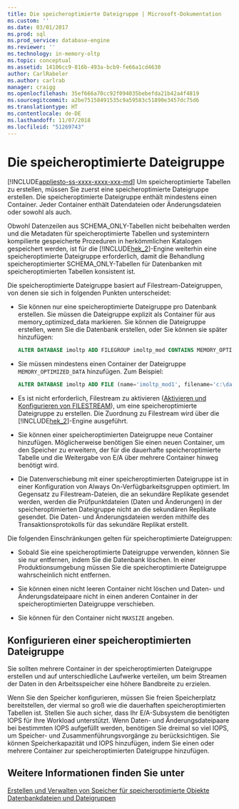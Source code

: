 ```yaml
---
title: Die speicheroptimierte Dateigruppe | Microsoft-Dokumentation
ms.custom: ''
ms.date: 03/01/2017
ms.prod: sql
ms.prod_service: database-engine
ms.reviewer: ''
ms.technology: in-memory-oltp
ms.topic: conceptual
ms.assetid: 14106cc9-816b-493a-bcb9-fe66a1cd4630
author: CarlRabeler
ms.author: carlrab
manager: craigg
ms.openlocfilehash: 35ef666a70cc92f094035bebefda21b42a4f4819
ms.sourcegitcommit: a2be75158491535c9a59583c51890e3457dc75d6
ms.translationtype: HT
ms.contentlocale: de-DE
ms.lasthandoff: 11/07/2018
ms.locfileid: "51269743"
---
```

# <a name="the-memory-optimized-filegroup"></a>Die speicheroptimierte Dateigruppe
[!INCLUDE[appliesto-ss-xxxx-xxxx-xxx-md](../../includes/appliesto-ss-xxxx-xxxx-xxx-md.md)]
  Um speicheroptimierte Tabellen zu erstellen, müssen Sie zuerst eine speicheroptimierte Dateigruppe erstellen. Die speicheroptimierte Dateigruppe enthält mindestens einen Container. Jeder Container enthält Datendateien oder Änderungsdateien oder sowohl als auch.  
  
 Obwohl Datenzeilen aus SCHEMA_ONLY-Tabellen nicht beibehalten werden und die Metadaten für speicheroptimierte Tabellen und systemintern kompilierte gespeicherte Prozeduren in herkömmlichen Katalogen gespeichert werden, ist für die [!INCLUDE[hek_2](../../includes/hek-2-md.md)]-Engine weiterhin eine speicheroptimierte Dateigruppe erforderlich, damit die Behandlung speicheroptimierter SCHEMA_ONLY-Tabellen für Datenbanken mit speicheroptimierten Tabellen konsistent ist.  
  
 Die speicheroptimierte Dateigruppe basiert auf Filestream-Dateigruppen, von denen sie sich in folgenden Punkten unterscheidet:  
  
-   Sie können nur eine speicheroptimierte Dateigruppe pro Datenbank erstellen. Sie müssen die Dateigruppe explizit als Container für aus memory_optimized_data markieren. Sie können die Dateigruppe erstellen, wenn Sie die Datenbank erstellen, oder Sie können sie später hinzufügen:  
  
    ```sql  
    ALTER DATABASE imoltp ADD FILEGROUP imoltp_mod CONTAINS MEMORY_OPTIMIZED_DATA  
    ```  
  
-   Sie müssen mindestens einen Container der Dateigruppe `MEMORY_OPTIMIZED_DATA` hinzufügen. Zum Beispiel:  
  
    ```sql  
    ALTER DATABASE imoltp ADD FILE (name='imoltp_mod1', filename='c:\data\imoltp_mod1') TO FILEGROUP imoltp_mod  
    ```  
  
-   Es ist nicht erforderlich, Filestream zu aktivieren ([Aktivieren und Konfigurieren von FILESTREAM](../../relational-databases/blob/enable-and-configure-filestream.md)), um eine speicheroptimierte Dateigruppe zu erstellen. Die Zuordnung zu Filestream wird über die [!INCLUDE[hek_2](../../includes/hek-2-md.md)]-Engine ausgeführt.  
  
-   Sie können einer speicheroptimierten Dateigruppe neue Container hinzufügen. Möglicherweise benötigen Sie einen neuen Container, um den Speicher zu erweitern, der für die dauerhafte speicheroptimierte Tabelle und die Weitergabe von E/A über mehrere Container hinweg benötigt wird.  
  
-   Die Datenverschiebung mit einer speicheroptimierten Dateigruppe ist in einer Konfiguration von Always On-Verfügbarkeitsgruppen optimiert. Im Gegensatz zu Filestream-Dateien, die an sekundäre Replikate gesendet werden, werden die Prüfpunktdateien (Daten und Änderungen) in der speicheroptimierten Dateigruppe nicht an die sekundären Replikate gesendet. Die Daten- und Änderungsdateien werden mithilfe des Transaktionsprotokolls für das sekundäre Replikat erstellt.  
  
Die folgenden Einschränkungen gelten für speicheroptimierte Dateigruppen:  
  
-   Sobald Sie eine speicheroptimierte Dateigruppe verwenden, können Sie sie nur entfernen, indem Sie die Datenbank löschen. In einer Produktionsumgebung müssen Sie die speicheroptimierte Dateigruppe wahrscheinlich nicht entfernen.  
  
-   Sie können einen nicht leeren Container nicht löschen und Daten- und Änderungsdateipaare nicht in einen anderen Container in der speicheroptimierten Dateigruppe verschieben.  
  
-   Sie können für den Container nicht `MAXSIZE` angeben.  
  
## <a name="configuring-a-memory-optimized-filegroup"></a>Konfigurieren einer speicheroptimierten Dateigruppe  
 Sie sollten mehrere Container in der speicheroptimierten Dateigruppe erstellen und auf unterschiedliche Laufwerke verteilen, um beim Streamen der Daten in den Arbeitsspeicher eine höhere Bandbreite zu erzielen.  
  
 Wenn Sie den Speicher konfigurieren, müssen Sie freien Speicherplatz bereitstellen, der viermal so groß wie die dauerhaften speicheroptimierten Tabellen ist. Stellen Sie auch sicher, dass Ihr E/A-Subsystem die benötigten IOPS für Ihre Workload unterstützt. Wenn Daten- und Änderungsdateipaare bei bestimmten IOPS aufgefüllt werden, benötigen Sie dreimal so viel IOPS, um Speicher- und Zusammenführungsvorgänge zu berücksichtigen. Sie können Speicherkapazität und IOPS hinzufügen, indem Sie einen oder mehrere Container zur speicheroptimierten Dateigruppe hinzufügen.  
  
## <a name="see-also"></a>Weitere Informationen finden Sie unter  
 [Erstellen und Verwalten von Speicher für speicheroptimierte Objekte](../../relational-databases/in-memory-oltp/creating-and-managing-storage-for-memory-optimized-objects.md)  
 [Datenbankdateien und Dateigruppen](../../relational-databases/databases/database-files-and-filegroups.md) 
  

